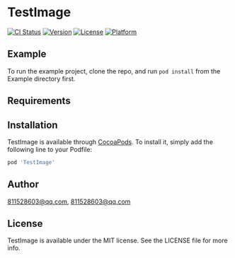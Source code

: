 # TestImage

[![CI Status](http://img.shields.io/travis/811528603@qq.com/TestImage.svg?style=flat)](https://travis-ci.org/811528603@qq.com/TestImage)
[![Version](https://img.shields.io/cocoapods/v/TestImage.svg?style=flat)](http://cocoapods.org/pods/TestImage)
[![License](https://img.shields.io/cocoapods/l/TestImage.svg?style=flat)](http://cocoapods.org/pods/TestImage)
[![Platform](https://img.shields.io/cocoapods/p/TestImage.svg?style=flat)](http://cocoapods.org/pods/TestImage)

## Example

To run the example project, clone the repo, and run `pod install` from the Example directory first.

## Requirements

## Installation

TestImage is available through [CocoaPods](http://cocoapods.org). To install
it, simply add the following line to your Podfile:

```ruby
pod 'TestImage'
```

## Author

811528603@qq.com, 811528603@qq.com

## License

TestImage is available under the MIT license. See the LICENSE file for more info.
